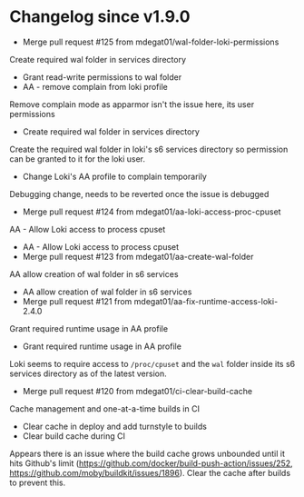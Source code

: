# Changelog since v1.9.0
- Merge pull request #125 from mdegat01/wal-folder-loki-permissions

Create required wal folder in services directory 
- Grant read-write permissions to wal folder 
- AA - remove complain from loki profile

Remove complain mode as apparmor isn't the issue here, its user permissions 
- Create required wal folder in services directory

Create the required wal folder in loki's s6 services directory so permission can be granted to it for the loki user. 
- Change Loki's AA profile to complain temporarily

Debugging change, needs to be reverted once the issue is debugged 
- Merge pull request #124 from mdegat01/aa-loki-access-proc-cpuset

AA - Allow Loki access to process cpuset 
- AA - Allow Loki access to process cpuset 
- Merge pull request #123 from mdegat01/aa-create-wal-folder

AA allow creation of wal folder in s6 services 
- AA allow creation of wal folder in s6 services 
- Merge pull request #121 from mdegat01/aa-fix-runtime-access-loki-2.4.0

Grant required runtime usage in AA profile 
- Grant required runtime usage in AA profile

Loki seems to require access to `/proc/cpuset` and the `wal` folder inside its s6 services directory as of the latest version. 
- Merge pull request #120 from mdegat01/ci-clear-build-cache

Cache management and one-at-a-time builds in CI 
- Clear cache in deploy and add turnstyle to builds 
- Clear build cache during CI

Appears there is an issue where the build cache grows unbounded until it hits Github's limit (https://github.com/docker/build-push-action/issues/252, https://github.com/moby/buildkit/issues/1896). Clear the cache after builds to prevent this. 

